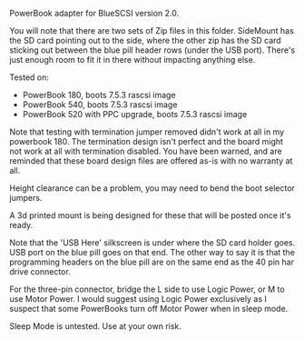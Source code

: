 PowerBook adapter for BlueSCSI version 2.0.

You will note that there are two sets of Zip files in this folder.  SideMount has the SD card pointing out to the side, where the other zip has the SD card sticking out between the blue pill header rows (under the USB port).  There's just enough room to fit it in there without impacting anything else.

Tested on:
* PowerBook 180, boots 7.5.3 rascsi image
* PowerBook 540, boots 7.5.3 rascsi image
* PowerBook 520 with PPC upgrade, boots 7.5.3 rascsi image

Note that testing with termination jumper removed didn't work at all in my powerbook 180.  The termination design isn't perfect and the board might not work at all with termination disabled.  You have been warned, and are reminded that these board design files are offered as-is with no warranty at all.

Height clearance can be a problem, you may need to bend the boot selector jumpers.

A 3d printed mount is being designed for these that will be posted once it's ready.

Note that the 'USB Here' silkscreen is under where the SD card holder goes.  USB port on the blue pill goes on that end.  The other way to say it is that the programming headers on the blue pill are on the same end as the 40 pin har drive connector.

For the three-pin connector, bridge the L side to use Logic Power, or M to use Motor Power.  I would suggest using Logic Power exclusively as I suspect that some PowerBooks turn off Motor Power when in sleep mode.

Sleep Mode is untested.  Use at your own risk.